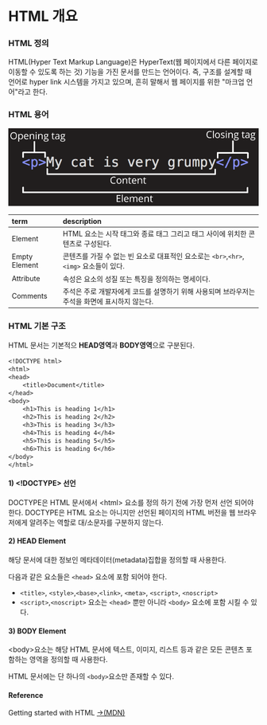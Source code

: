 # HTML 개요

### HTML 정의

HTML\(Hyper Text Markup Language\)은 HyperText\(웹 페이지에서 다른 페이지로 이동할 수 있도록 하는 것\) 기능을 가진 문서를 만드는 언어이다. 즉, 구조를 설계할 때 언어로 hyper link  시스템을 가지고 있으며, 흔히 말해서 웹 페이지를 위한 "마크업 언어"라고 한다.

### HTML 용어

![HTML &#xC6A9;&#xC5B4;](../.gitbook/assets/grumpy-cat-small.png)

| term | description |
| :--- | :--- |
| Element | HTML 요소는 시작 태그와 종료 태그 그리고 태그 사이에 위치한 콘텐츠로 구성된다. |
| Empty Element | 콘텐츠를 가질 수 없는 빈 요소로 대표적인 요소로는 `<br>`,`<hr>`,`<img>` 요소들이 있다. |
| Attribute | 속성은 요소의 성질 또는 특징을 정의하는 명세이다.  |
| Comments | 주석은 주로 개발자에게 코드를 설명하기 위해 사용되며 브라우저는 주석을 화면에 표시하지 않는다. |

### HTML 기본 구조

HTML 문서는 기본적으 **HEAD영역**과 **BODY영역**으로  구분된다.

```markup
<!DOCTYPE html>
<html>
<head>
	<title>Document</title>
</head>
<body>
	<h1>This is heading 1</h1>
	<h2>This is heading 2</h2>
	<h3>This is heading 3</h3>
	<h4>This is heading 4</h4>
	<h5>This is heading 5</h5>
	<h6>This is heading 6</h6>
</body>
</html>
```

#### 1\) &lt;!DOCTYPE&gt; 선언

DOCTYPE은 HTML 문서에서 &lt;html&gt; 요소를 정의 하기 전에 가장 먼저 선언 되어야 한다. DOCTYPE은 HTML 요소는 아니지만 선언된 페이지의 HTML 버전을 웹 브라우저에게 알려주는 역할로 대/소문자를 구분하지 않는다.

#### 2\) HEAD Element

해당 문서에 대한 정보인 메타데이터\(metadata\)집합을 정의할 때 사용한다. 

다음과 같은 요소들은 `<head>` 요소에 포함 되어야 한다.

* `<title>`, `<style>`,`<base>`,`<link>`, `<meta>`, `<script>`, `<noscript>`
* `<script>`,`<noscript>` 요소는 `<head>` 뿐만 아니라 `<body>` 요소에 포함 시킬 수 있다.

#### 3\) BODY Element

&lt;body&gt;요소는 해당 HTML 문서에 텍스트, 이미지, 리스트 등과 같은 모든 콘텐츠 포함하는 영역을 정의할 때 사용한다.

HTML 문서에는 단 하나의 `<body>`요소만 존재할 수 있다.

#### Reference

Getting started with HTML [→\(MDN\)](https://developer.mozilla.org/en-US/docs/Learn/HTML/Introduction_to_HTML/Getting_started)

### 











